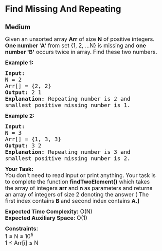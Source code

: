 # Find Missing And Repeating
##  Medium 
<div class="problem-statement" style="user-select: auto;">
                <p style="user-select: auto;"></p><p style="user-select: auto;"><span style="font-size: 18px; user-select: auto;">Given an unsorted array <strong style="user-select: auto;">Arr</strong> of size <strong style="user-select: auto;">N</strong> of positive integers. <strong style="user-select: auto;">One number 'A'</strong> from set {1, 2, …N} is missing and <strong style="user-select: auto;">one number 'B'</strong> occurs twice in array. Find these two numbers.</span></p>

<p style="user-select: auto;"><span style="font-size: 18px; user-select: auto;"><strong style="user-select: auto;">Example 1:</strong></span></p>

<pre style="user-select: auto;"><span style="font-size: 18px; user-select: auto;"><strong style="user-select: auto;">Input:
</strong>N = 2
Arr[] = {2, 2}
<strong style="user-select: auto;">Output:</strong> 2 1
<strong style="user-select: auto;">Explanation:</strong> Repeating number is 2 and 
smallest positive missing number is 1.
</span></pre>

<p style="user-select: auto;"><span style="font-size: 18px; user-select: auto;"><strong style="user-select: auto;">Example 2:</strong></span></p>

<pre style="user-select: auto;"><span style="font-size: 18px; user-select: auto;"><strong style="user-select: auto;">Input:
</strong>N = 3
Arr[] = {1, 3, 3}
<strong style="user-select: auto;">Output:</strong> 3 2
<strong style="user-select: auto;">Explanation:</strong>&nbsp;Repeating number is 3 and 
smallest positive missing number is 2.
</span></pre>

<p style="user-select: auto;"><span style="font-size: 18px; user-select: auto;"><strong style="user-select: auto;">Your Task:</strong><br style="user-select: auto;">
You don't need to read input or print anything. Your task is to complete the function&nbsp;<strong style="user-select: auto;">findTwoElement()</strong>&nbsp;which takes the&nbsp;array of integers&nbsp;<strong style="user-select: auto;">arr</strong>&nbsp;and&nbsp;<strong style="user-select: auto;">n&nbsp;</strong>as parameters and returns an array of integers of size 2 denoting the answer ( The first index contains&nbsp;<strong style="user-select: auto;">B&nbsp;</strong>and second index contains&nbsp;<strong style="user-select: auto;">A.)</strong></span></p>

<p style="user-select: auto;"><span style="font-size: 18px; user-select: auto;"><strong style="user-select: auto;">Expected Time Complexity:</strong>&nbsp;O(N)<br style="user-select: auto;">
<strong style="user-select: auto;">Expected Auxiliary Space:</strong>&nbsp;O(1)</span></p>

<p style="user-select: auto;"><span style="font-size: 18px; user-select: auto;"><strong style="user-select: auto;">Constraints:</strong><br style="user-select: auto;">
1 ≤ N ≤ 10<sup style="user-select: auto;">5</sup><br style="user-select: auto;">
1 ≤ Arr[i] ≤ N</span></p>
 <p style="user-select: auto;"></p>
            </div>